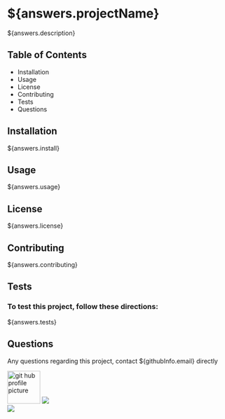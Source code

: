 <h1>${answers.projectName}</h1>
<p>${answers.description}</p>
<h2>Table of Contents</h2>
<ul> 
 <li>Installation</li>                       
 <li>Usage</li> 
 <li>License</li> 
 <li>Contributing</li> 
 <li>Tests</li>
 <li>Questions</li>
</ul>
<h2>Installation</h2>                         
<p>${answers.install}</p>
<h2>Usage</h2>
<p>${answers.usage}</p> 
<h2>License</h2>
<p>${answers.license}</p>
<h2>Contributing</h2>
<p>${answers.contributing}</p>
<h2>Tests</h2>
<h3>To test this project, follow these directions:</h3>
<p>${answers.tests}</p>
<h2>Questions</h2>
<p style="strong">Any questions regarding this project, contact ${githubInfo.email} directly</p> 
<img src="${githubInfo.avatar_url}" alt="git hub profile picture" height="75" width="75">
<img src="https://img.shields.io/github/followers/denzgrant?label=follow&style=social">
<br>
<img src="https://img.shields.io/badge/-JavaScript-brightgreen">
